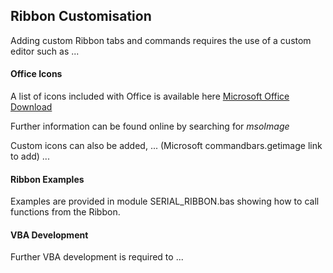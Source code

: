 ## Ribbon Customisation

Adding custom Ribbon tabs and commands requires the use of a custom editor such as ...

#### Office Icons

A list of icons included with Office is available here [Microsoft Office Download](https://www.microsoft.com/en-nz/download/confirmation.aspx?id=21103)

Further information can be found online by searching for *msoImage*

Custom icons can also be added, ... (Microsoft commandbars.getimage link to add) ...

#### Ribbon Examples

Examples are provided in module SERIAL_RIBBON.bas showing how to call functions from the Ribbon.


#### VBA Development

Further VBA development is required to ...


